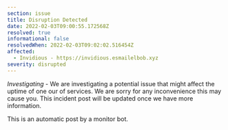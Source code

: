 ```yaml
---
section: issue
title: Disruption Detected
date: 2022-02-03T09:00:55.172568Z
resolved: true
informational: false
resolvedWhen: 2022-02-03T09:02:02.516454Z
affected:
  - Invidious - https://invidious.esmailelbob.xyz
severity: disrupted
---
```

*Investigating* - We are investigating a potential issue that might affect the uptime of one our of services. We are sorry for any inconvenience this may cause you. This incident post will be updated once we have more information.

This is an automatic post by a monitor bot.
        